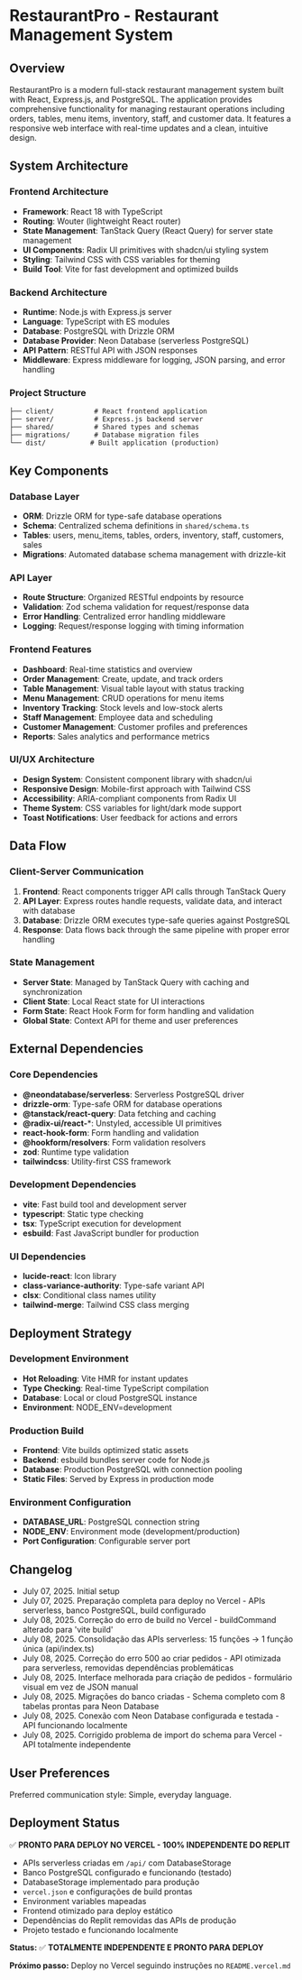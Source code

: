 # RestaurantPro - Restaurant Management System

## Overview

RestaurantPro is a modern full-stack restaurant management system built with React, Express.js, and PostgreSQL. The application provides comprehensive functionality for managing restaurant operations including orders, tables, menu items, inventory, staff, and customer data. It features a responsive web interface with real-time updates and a clean, intuitive design.

## System Architecture

### Frontend Architecture
- **Framework**: React 18 with TypeScript
- **Routing**: Wouter (lightweight React router)
- **State Management**: TanStack Query (React Query) for server state management
- **UI Components**: Radix UI primitives with shadcn/ui styling system
- **Styling**: Tailwind CSS with CSS variables for theming
- **Build Tool**: Vite for fast development and optimized builds

### Backend Architecture
- **Runtime**: Node.js with Express.js server
- **Language**: TypeScript with ES modules
- **Database**: PostgreSQL with Drizzle ORM
- **Database Provider**: Neon Database (serverless PostgreSQL)
- **API Pattern**: RESTful API with JSON responses
- **Middleware**: Express middleware for logging, JSON parsing, and error handling

### Project Structure
```
├── client/          # React frontend application
├── server/          # Express.js backend server
├── shared/          # Shared types and schemas
├── migrations/      # Database migration files
└── dist/           # Built application (production)
```

## Key Components

### Database Layer
- **ORM**: Drizzle ORM for type-safe database operations
- **Schema**: Centralized schema definitions in `shared/schema.ts`
- **Tables**: users, menu_items, tables, orders, inventory, staff, customers, sales
- **Migrations**: Automated database schema management with drizzle-kit

### API Layer
- **Route Structure**: Organized RESTful endpoints by resource
- **Validation**: Zod schema validation for request/response data
- **Error Handling**: Centralized error handling middleware
- **Logging**: Request/response logging with timing information

### Frontend Features
- **Dashboard**: Real-time statistics and overview
- **Order Management**: Create, update, and track orders
- **Table Management**: Visual table layout with status tracking
- **Menu Management**: CRUD operations for menu items
- **Inventory Tracking**: Stock levels and low-stock alerts
- **Staff Management**: Employee data and scheduling
- **Customer Management**: Customer profiles and preferences
- **Reports**: Sales analytics and performance metrics

### UI/UX Architecture
- **Design System**: Consistent component library with shadcn/ui
- **Responsive Design**: Mobile-first approach with Tailwind CSS
- **Accessibility**: ARIA-compliant components from Radix UI
- **Theme System**: CSS variables for light/dark mode support
- **Toast Notifications**: User feedback for actions and errors

## Data Flow

### Client-Server Communication
1. **Frontend**: React components trigger API calls through TanStack Query
2. **API Layer**: Express routes handle requests, validate data, and interact with database
3. **Database**: Drizzle ORM executes type-safe queries against PostgreSQL
4. **Response**: Data flows back through the same pipeline with proper error handling

### State Management
- **Server State**: Managed by TanStack Query with caching and synchronization
- **Client State**: Local React state for UI interactions
- **Form State**: React Hook Form for form handling and validation
- **Global State**: Context API for theme and user preferences

## External Dependencies

### Core Dependencies
- **@neondatabase/serverless**: Serverless PostgreSQL driver
- **drizzle-orm**: Type-safe ORM for database operations
- **@tanstack/react-query**: Data fetching and caching
- **@radix-ui/react-***: Unstyled, accessible UI primitives
- **react-hook-form**: Form handling and validation
- **@hookform/resolvers**: Form validation resolvers
- **zod**: Runtime type validation
- **tailwindcss**: Utility-first CSS framework

### Development Dependencies
- **vite**: Fast build tool and development server
- **typescript**: Static type checking
- **tsx**: TypeScript execution for development
- **esbuild**: Fast JavaScript bundler for production

### UI Dependencies
- **lucide-react**: Icon library
- **class-variance-authority**: Type-safe variant API
- **clsx**: Conditional class names utility
- **tailwind-merge**: Tailwind CSS class merging

## Deployment Strategy

### Development Environment
- **Hot Reloading**: Vite HMR for instant updates
- **Type Checking**: Real-time TypeScript compilation
- **Database**: Local or cloud PostgreSQL instance
- **Environment**: NODE_ENV=development

### Production Build
- **Frontend**: Vite builds optimized static assets
- **Backend**: esbuild bundles server code for Node.js
- **Database**: Production PostgreSQL with connection pooling
- **Static Files**: Served by Express in production mode

### Environment Configuration
- **DATABASE_URL**: PostgreSQL connection string
- **NODE_ENV**: Environment mode (development/production)
- **Port Configuration**: Configurable server port

## Changelog

- July 07, 2025. Initial setup
- July 07, 2025. Preparação completa para deploy no Vercel - APIs serverless, banco PostgreSQL, build configurado
- July 08, 2025. Correção do erro de build no Vercel - buildCommand alterado para 'vite build'
- July 08, 2025. Consolidação das APIs serverless: 15 funções → 1 função única (api/index.ts)
- July 08, 2025. Correção do erro 500 ao criar pedidos - API otimizada para serverless, removidas dependências problemáticas
- July 08, 2025. Interface melhorada para criação de pedidos - formulário visual em vez de JSON manual
- July 08, 2025. Migrações do banco criadas - Schema completo com 8 tabelas prontas para Neon Database
- July 08, 2025. Conexão com Neon Database configurada e testada - API funcionando localmente
- July 08, 2025. Corrigido problema de import do schema para Vercel - API totalmente independente

## User Preferences

Preferred communication style: Simple, everyday language.

## Deployment Status

✅ **PRONTO PARA DEPLOY NO VERCEL - 100% INDEPENDENTE DO REPLIT**

- APIs serverless criadas em `/api/` com DatabaseStorage
- Banco PostgreSQL configurado e funcionando (testado)
- DatabaseStorage implementado para produção
- `vercel.json` e configurações de build prontas
- Environment variables mapeadas
- Frontend otimizado para deploy estático
- Dependências do Replit removidas das APIs de produção
- Projeto testado e funcionando localmente

**Status:** ✅ **TOTALMENTE INDEPENDENTE E PRONTO PARA DEPLOY**

**Próximo passo:** Deploy no Vercel seguindo instruções no `README.vercel.md`